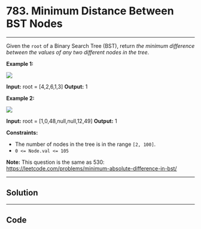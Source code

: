 # 783. Minimum Distance Between BST Nodes

---

Given the `root` of a Binary Search Tree (BST), return _the minimum difference between the values of any two different nodes in the tree_.

 

**Example 1:**

![](https://assets.leetcode.com/uploads/2021/02/05/bst1.jpg)


**Input:** root = [4,2,6,1,3]
**Output:** 1


**Example 2:**

![](https://assets.leetcode.com/uploads/2021/02/05/bst2.jpg)


**Input:** root = [1,0,48,null,null,12,49]
**Output:** 1


 

**Constraints:**

  * The number of nodes in the tree is in the range `[2, 100]`.
  * `0 <= Node.val <= 105`



 

**Note:** This question is the same as 530: <https://leetcode.com/problems/minimum-absolute-difference-in-bst/>

---

## Solution



---

## Code
```python


```